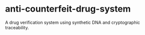 # anti-counterfeit-drug-system
A drug verification system using synthetic DNA and cryptographic traceability.
